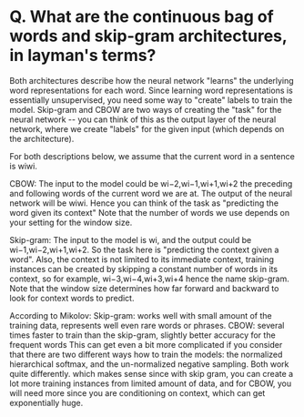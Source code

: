 # Q. What are the continuous bag of words and skip-gram architectures, in layman's terms?

Both architectures describe how the neural network "learns" the underlying word representations for each word. Since learning word representations is essentially unsupervised, you need some way to "create" labels to train the model. Skip-gram and CBOW are two ways of creating the "task" for the neural network -- you can think of this as the output layer of the neural network, where we create "labels" for the given input (which depends on the architecture).

For both descriptions below, we assume that the current word in a sentence is wiwi.

CBOW: The input to the model could be wi−2,wi−1,wi+1,wi+2 the preceding and following words of the current word we are at. The output of the neural network will be wiwi. Hence you can think of the task as "predicting the word given its context"
Note that the number of words we use depends on your setting for the window size.

Skip-gram: The input to the model is wi, and the output could be wi−1,wi−2,wi+1,wi+2. So the task here is "predicting the context given a word". Also, the context is not limited to its immediate context, training instances can be created by skipping a constant number of words in its context, so for example, wi−3,wi−4,wi+3,wi+4 hence the name skip-gram.
Note that the window size determines how far forward and backward to look for context words to predict.

According to Mikolov:
Skip-gram: works well with small amount of the training data, represents well even rare words or phrases.
CBOW: several times faster to train than the skip-gram, slightly better accuracy for the frequent words
This can get even a bit more complicated if you consider that there are two different ways how to train the models: the normalized hierarchical softmax, and the un-normalized negative sampling. Both work quite differently.
which makes sense since with skip gram, you can create a lot more training instances from limited amount of data, and for CBOW, you will need more since you are conditioning on context, which can get exponentially huge.
